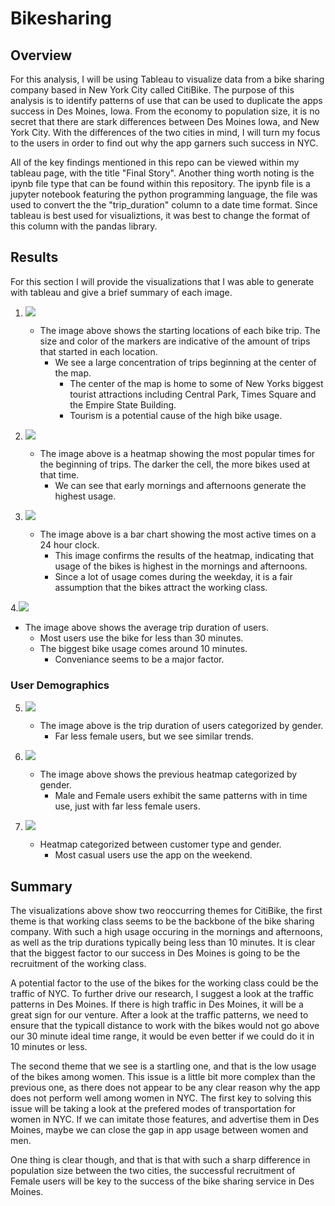 # Bikesharing

## Overview

For this analysis, I will be using Tableau to visualize data from a bike sharing company based in New York City called CitiBike. The purpose of this analysis is to identify patterns of use that can be used to duplicate the apps success in Des Moines, Iowa. From the economy to population size, it is no secret that there are stark differences between Des Moines Iowa, and New York City. With the differences of the two cities in mind, I will turn my focus to the users in order to find out why the app garners such success in NYC.

All of the key findings mentioned in this repo can be viewed within my tableau page, with the title "Final Story". Another thing worth noting is the ipynb file type that can be found within this repository. The ipynb file is a jupyter notebook featuring the python programming language, the file was used to convert the the "trip_duration" column to a date time format. Since tableau is best used for visualiztions, it was best to change the format of this column with the pandas library. 

## Results

For this section I will provide the visualizations that I was able to generate with tableau and give a brief summary of each image.

1. ![](images/bike_map.png)

   - The image above shows the starting locations of each bike trip. The size and color of the markers are indicative of the amount of trips that started in each location.
     -  We see a large concentration of trips beginning at the center of the map. 
        - The center of the map is home to some of New Yorks biggest tourist attractions including Central Park, Times Square and the Empire State Building.
        - Tourism is a potential cause of the high bike usage.
2. ![](images/heatmap.png)
   
   - The image above is a heatmap showing the most popular times for the beginning of trips. The darker the cell, the more bikes used at that time.
     - We can see that early mornings and afternoons generate the highest usage.
3. ![](images/duration_confirmed.png)
   
   - The image above is a bar chart showing the most active times on a 24 hour clock.
     -  This image confirms the results of the heatmap, indicating that usage of the bikes is highest in the mornings and afternoons.
     -  Since a lot of usage comes during the weekday, it is a fair assumption that the bikes attract the working class.

4.![](images/trip_duration.png)

  - The image above shows the average trip duration of users.
     - Most users use the bike for less than 30 minutes.
     - The biggest bike usage comes around 10 minutes.
       - Conveniance seems to be a major factor.

### User Demographics

5. ![](images/trip_duration_gender.png)
   
   - The image above is the trip duration of users categorized by gender.
     - Far less female users, but we see similar trends.

6. ![](images/heatmap_gender.png)
   
   - The image above shows the previous heatmap categorized by gender.
     -  Male and Female users exhibit the same patterns with in time use, just with far less female users.

7. ![](images/casual_users.png)
   
   - Heatmap categorized between customer type and gender.
     - Most casual users use the app on the weekend.
 
## Summary

The visualizations above show two reoccurring themes for CitiBike, the first theme is that working class seems to be the backbone of the bike sharing company. With such a high usage occuring in the mornings and afternoons, as well as the trip durations typically being less than 10 minutes. It is clear that the biggest factor to our success in Des Moines is going to be the recruitment of the working class. 

A potential factor to the use of the bikes for the working class could be the traffic of NYC. To further drive our research, I suggest a look at the traffic patterns in Des Moines. If there is high traffic in Des Moines, it will be a great sign for our venture. After a look at the traffic patterns, we need to ensure that the typicall distance to work with the bikes would not go above our 30 minute ideal time range, it would be even better if we could do it in 10 minutes or less. 

The second theme that we see is a startling one, and that is the low usage of the bikes among women. This issue is a little bit more complex than the previous one, as there does not appear to be any clear reason why the app does not perform well among women in NYC. The first key to solving this issue will be taking a look at the prefered modes of transportation for women in NYC. If we can imitate those features, and advertise them in Des Moines, maybe we can close the gap in app usage between women and men. 

One thing is clear though, and that is that with such a sharp difference in population size between the two cities, the successful recruitment of Female users will be key to the success of the bike sharing service in Des Moines. 

